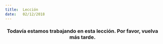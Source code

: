 ```yaml
---
title:  Lección
date:   02/12/2018
---
```


### <center>Todavía estamos trabajando en esta lección. Por favor, vuelva más tarde.</center>